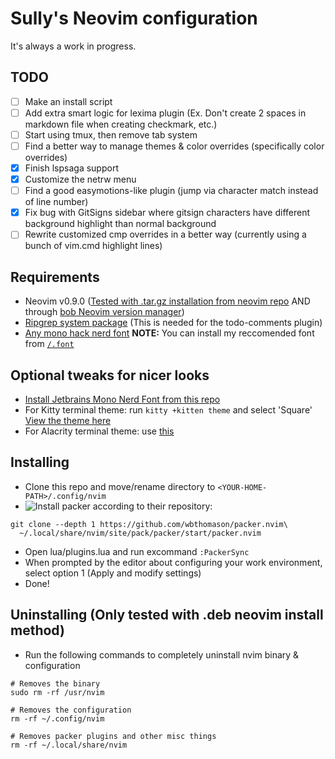# Sully's Neovim configuration

It's always a work in progress.

## TODO
- [ ] Make an install script
- [ ] Add extra smart logic for lexima plugin (Ex. Don't create 2 spaces in markdown file when creating checkmark, etc.)
- [ ] Start using tmux, then remove tab system
- [ ] Find a better way to manage themes & color overrides (specifically color overrides)
- [X] Finish lspsaga support
- [X] Customize the netrw menu
- [ ] Find a good easymotions-like plugin (jump via character match instead of line number)
- [X] Fix bug with GitSigns sidebar where gitsign characters have different background highlight than normal background
- [ ] Rewrite customized cmp overrides in a better way (currently using a bunch of vim.cmd highlight lines)

## Requirements
- Neovim v0.9.0 ([Tested with .tar.gz installation from neovim repo](https://github.com/neovim/neovim/releases/tag/stable) AND through [bob Neovim version manager](https://https://github.com/MordechaiHadad/bob))
- [Ripgrep system package](https://github.com/BurntSushi/ripgrep#installation) (This is needed for the todo-comments plugin)
- [Any mono hack nerd font](https://www.nerdfonts.com/font-downloads) **NOTE:** You can install my reccomended font from [`/.font`](./font)

## Optional tweaks for nicer looks
- [Install Jetbrains Mono Nerd Font from this repo](.fonts/)
- For Kitty terminal theme: run `kitty +kitten theme` and select 'Square' [View the theme here](https://github.com/dexpota/kitty-themes#square)
- For Alacrity terminal theme: use [this](https://github.com/nyoom-engineering/oxocarbon-alacritty)

## Installing
- Clone this repo and move/rename directory to `<YOUR-HOME-PATH>/.config/nvim`
- ![Install packer according to their repository](https://github.com/wbthomason/packer.nvim):
```
git clone --depth 1 https://github.com/wbthomason/packer.nvim\
  ~/.local/share/nvim/site/pack/packer/start/packer.nvim
```
- Open lua/plugins.lua and run excommand `:PackerSync`
- When prompted by the editor about configuring your work environment, select option 1 (Apply and modify settings)
- Done!

## Uninstalling (Only tested with .deb neovim install method)
- Run the following commands to completely uninstall nvim binary & configuration
```
# Removes the binary
sudo rm -rf /usr/nvim

# Removes the configuration
rm -rf ~/.config/nvim

# Removes packer plugins and other misc things
rm -rf ~/.local/share/nvim
```
